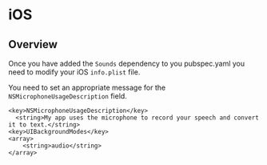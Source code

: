 # iOS

## Overview

Once you have added the `Sounds` dependency to you pubspec.yaml you need to modify your iOS `info.plist` file.

You need to set an appropriate message for the `NSMicrophoneUsageDescription` field.

```text
<key>NSMicrophoneUsageDescription</key>
  <string>My app uses the microphone to record your speech and convert it to text.</string>
<key>UIBackgroundModes</key>
<array>
	<string>audio</string>
</array>
```

